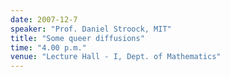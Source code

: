 ```yaml
---
date: 2007-12-7
speaker: "Prof. Daniel Stroock, MIT"
title: "Some queer diffusions"
time: "4.00 p.m."
venue: "Lecture Hall - I, Dept. of Mathematics"
---
```


